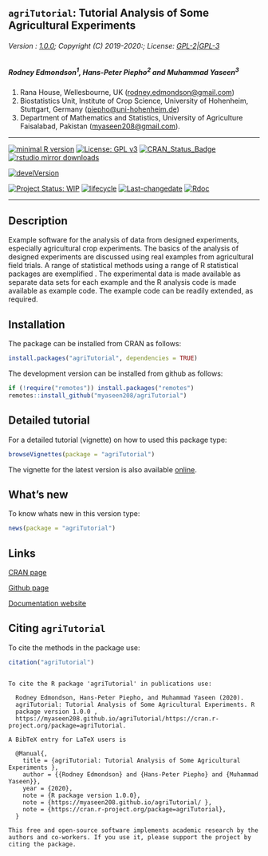
## `agriTutorial`: Tutorial Analysis of Some Agricultural Experiments

###### Version : [1.0.0](https://myaseen208.github.io/agriTutorial/); Copyright (C) 2019-2020:; License: [GPL-2|GPL-3](https://www.r-project.org/Licenses/)

##### *Rodney Edmondson*<sup>1</sup>, *Hans-Peter Piepho*<sup>2</sup> and *Muhammad Yaseen*<sup>3</sup>

1.  Rana House, Wellesbourne, UK (<rodney.edmondson@gmail.com>)
2.  Biostatistics Unit, Institute of Crop Science, University of
    Hohenheim, Stuttgart, Germany (<piepho@uni-hohenheim.de>)
3.  Department of Mathematics and Statistics, University of Agriculture
    Faisalabad, Pakistan (<myaseen208@gmail.com>).

-----

[![minimal R
version](https://img.shields.io/badge/R%3E%3D-3.5.0-6666ff.svg)](https://cran.r-project.org/)
[![License: GPL
v3](https://img.shields.io/badge/License-GPL%20v3-blue.svg)](https://www.gnu.org/licenses/gpl-3.0)
[![CRAN\_Status\_Badge](https://www.r-pkg.org/badges/version-last-release/agriTutorial)](https://cran.r-project.org/package=agriTutorial)
[![rstudio mirror
downloads](https://cranlogs.r-pkg.org/badges/grand-total/agriTutorial?color=green)](https://CRAN.R-project.org/package=agriTutorial)
<!-- [![packageversion](https://img.shields.io/badge/Package%20version-0.2.3.3-orange.svg)](https://github.com/myaseen208/agriTutorial) -->

[![develVersion](https://img.shields.io/badge/devel%20version-1.0.0-orange.svg)](https://github.com/myaseen208/agriTutorial)

<!-- [![GitHub Download Count](https://github-basic-badges.herokuapp.com/downloads/myaseen208/agriTutorial/total.svg)] -->

[![Project Status:
WIP](http://www.repostatus.org/badges/latest/inactive.svg)](http://www.repostatus.org/#inactive)
[![lifecycle](https://img.shields.io/badge/lifecycle-stable-brightgreen.svg)](https://www.tidyverse.org/lifecycle/#stable)
[![Last-changedate](https://img.shields.io/badge/last%20change-2020--01--24-yellowgreen.svg)](https://github.com/myaseen208/agriTutorial)
[![Rdoc](http://www.rdocumentation.org/badges/version/agriTutorial)](http://www.rdocumentation.org/packages/agriTutorial)

-----

## Description

Example software for the analysis of data from designed experiments,
especially agricultural crop experiments. The basics of the analysis of
designed experiments are discussed using real examples from agricultural
field trials. A range of statistical methods using a range of R
statistical packages are exemplified . The experimental data is made
available as separate data sets for each example and the R analysis code
is made available as example code. The example code can be readily
extended, as required.

## Installation

The package can be installed from CRAN as follows:

``` r
install.packages("agriTutorial", dependencies = TRUE)
```

The development version can be installed from github as follows:

``` r
if (!require("remotes")) install.packages("remotes")
remotes::install_github("myaseen208/agriTutorial")
```

## Detailed tutorial

For a detailed tutorial (vignette) on how to used this package type:

``` r
browseVignettes(package = "agriTutorial")
```

The vignette for the latest version is also available
[online](https://myaseen208.github.io/agriTutorial/articles/IntroagriTutorial.pdf).

## What’s new

To know whats new in this version type:

``` r
news(package = "agriTutorial")
```

## Links

[CRAN page](https://cran.r-project.org/package=agriTutorial)

[Github page](https://github.com/myaseen208/agriTutorial)

[Documentation website](https://myaseen208.github.io/agriTutorial/)

## Citing `agriTutorial`

To cite the methods in the package use:

``` r
citation("agriTutorial")
```

``` 

To cite the R package 'agriTutorial' in publications use:

  Rodney Edmondson, Hans-Peter Piepho, and Muhammad Yaseen (2020).
  agriTutorial: Tutorial Analysis of Some Agricultural Experiments. R
  package version 1.0.0 ,
  https://myaseen208.github.io/agriTutorial/https://cran.r-project.org/package=agriTutorial.

A BibTeX entry for LaTeX users is

  @Manual{,
    title = {agriTutorial: Tutorial Analysis of Some Agricultural Experiments },
    author = {{Rodney Edmondson} and {Hans-Peter Piepho} and {Muhammad Yaseen}},
    year = {2020},
    note = {R package version 1.0.0},
    note = {https://myaseen208.github.io/agriTutorial/ },
    note = {https://cran.r-project.org/package=agriTutorial},
  }

This free and open-source software implements academic research by the
authors and co-workers. If you use it, please support the project by
citing the package.
```
